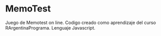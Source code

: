 # MemoTest
Juego de Memotest on line.  Codigo creado como aprendizaje del curso RArgentinaPrograma.  Lenguaje Javascript.
